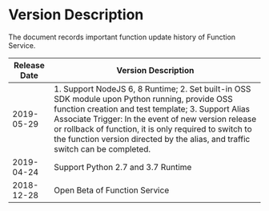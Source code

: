 
# Version Description
The document records important function update history of Function Service.

| Release Date    | Version Description     |
| -----------| ------------------ |
| 2019-05-29 | 1. Support NodeJS 6, 8 Runtime; 2. Set built-in OSS SDK module upon Python running, provide OSS function creation and test template; 3. Support Alias Associate Trigger: In the event of new version release or rollback of function, it is only required to switch to the function version directed by the alias, and traffic switch can be completed.| 
| 2019-04-24 | Support Python 2.7 and 3.7 Runtime |
| 2018-12-28 | Open Beta of Function Service |
